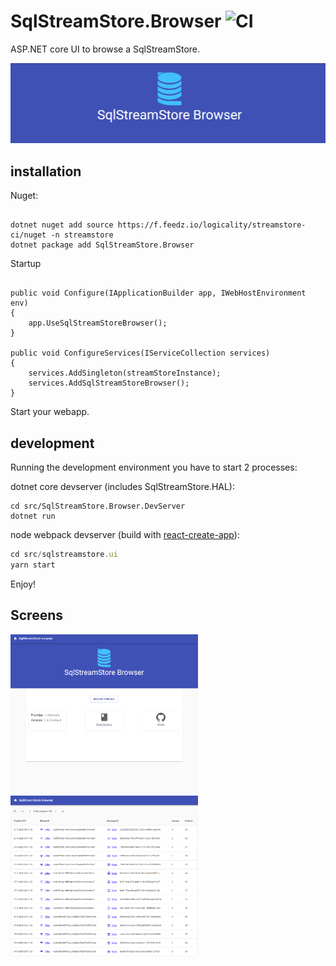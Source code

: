 # SqlStreamStore.Browser ![CI](https://github.com/rvdkooy/SqlStreamStore.Browser/workflows/CI/badge.svg)

<span>ASP.NET</span> core UI to browse a SqlStreamStore.

<img src="docs/hero.png" alt="Screenshot of SqlStreamStore hero">

## installation

Nuget:

``` shell

dotnet nuget add source https://f.feedz.io/logicality/streamstore-ci/nuget -n streamstore
dotnet package add SqlStreamStore.Browser
```


Startup
``` dotnet

public void Configure(IApplicationBuilder app, IWebHostEnvironment env)
{
    app.UseSqlStreamStoreBrowser();
}

public void ConfigureServices(IServiceCollection services)
{
    services.AddSingleton(streamStoreInstance);
    services.AddSqlStreamStoreBrowser();
}

```

Start your webapp.


## development

Running the development environment you have to start 2 processes:

dotnet core devserver (includes SqlStreamStore.HAL):

``` shell
cd src/SqlStreamStore.Browser.DevServer
dotnet run
```

node webpack devserver (build with [react-create-app](https://reactjs.org/docs/create-a-new-react-app.html#create-react-app)):

``` javascript
cd src/sqlstreamstore.ui
yarn start
```

Enjoy!

## Screens

<img src="docs/dashboard_screen.png" alt="Screenshot of SqlStreamStore dashboard" width="300"> <img src="docs/streams_screen.png" alt="Screenshot of SqlStreamStore streams page" width="300">
